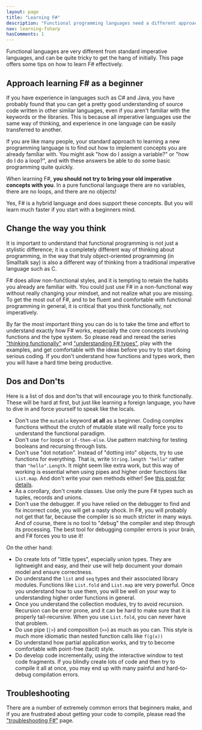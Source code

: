 ```yaml
---
layout: page
title: "Learning F#"
description: "Functional programming languages need a different approach"
nav: learning-fsharp
hasComments: 1
---
```


Functional languages are very different from standard imperative languages, and can be quite tricky to get the hang of initially.  This page offers some tips on how to learn F# effectively.

## Approach learning F# as a beginner ##

If you have experience in languages such as C# and Java, you have probably found that you can get a pretty good understanding of source code written in other similar languages, even if you aren't familiar with the keywords or the libraries. This is because all imperative languages use the same way of thinking, and experience in one language can be easily transferred to another.  

If you are like many people, your standard approach to learning a new programming language is to find out how to implement concepts you are already familiar with. You might ask "how do I assign a variable?" or "how do I do a loop?", and with these answers be able to do some basic programming quite quickly.

When learning F#, **you should not try to bring your old imperative concepts with you**. In a pure functional language there are no variables, there are no loops, and there are no objects!  

Yes, F# is a hybrid language and does support these concepts. But you will learn much faster if you start with a beginners mind.

## Change the way you think ##

It is important to understand that functional programming is not just a stylistic difference; it is a completely different way of thinking about programming, in the way that truly object-oriented programming (in Smalltalk say) is also a different way of thinking from a traditional imperative language such as C. 

F# does allow non-functional styles, and it is tempting to retain the habits you already are familiar with. You could just use F# in a non-functional way without really changing your mindset, and not realize what you are missing. To get the most out of F#, and to be fluent and comfortable with functional programming in general, it is critical that you think functionally, not imperatively.

By far the most important thing you can do is to take the time and effort to understand exactly how F# works, especially the core concepts involving functions and the type system.  So please read and reread the series ["thinking functionally"](../series/thinking-functionally.md) and ["understanding F# types"](../series/understanding-fsharp-types.md), play with the examples, and get comfortable with the ideas before you try to start doing serious coding. If you don't understand how functions and types work, then you will have a hard time being productive.

## Dos and Don'ts ##

Here is a list of dos and don'ts that will encourage you to think functionally. These will be hard at first, but just like learning a foreign language, you have to dive in and force yourself to speak like the locals.

* Don't use the `mutable` keyword **at all** as a beginner. Coding complex functions without the crutch of mutable state will really force you to understand the functional paradigm.
* Don't use `for` loops or `if-then-else`. Use pattern matching for testing booleans and recursing through lists.
* Don't use "dot notation". Instead of "dotting into" objects, try to use functions for everything. That is, write `String.length "hello"` rather than `"hello".Length`. It might seem like extra work, but this way of working is essential when using pipes and higher order functions like `List.map`. And don't write your own methods either! See [this post for details](../posts/type-extensions.md#downsides-of-methods).
* As a corollary, don't create classes. Use only the pure F# types such as tuples, records and unions.
* Don't use the debugger. If you have relied on the debugger to find and fix incorrect code, you will get a nasty shock. In F#, you will probably not get that far, because the compiler is so much stricter in many ways.  And of course, there is no tool to "debug" the compiler and step through its processing.  The best tool for debugging compiler errors is your brain, and F# forces you to use it! 

On the other hand:

* Do create lots of "little types", especially union types. They are lightweight and easy, and their use will help document your domain model and ensure correctness.
* Do understand the `list` and `seq` types and their associated library modules. Functions like `List.fold` and `List.map` are very powerful. Once you understand how to use them, you will be well on your way to understanding higher order functions in general.
* Once you understand the collection modules, try to avoid recursion. Recursion can be error prone, and it can be hard to make sure that it is properly tail-recursive. When you use `List.fold`, you can never have that problem.
* Do use pipe (`|>`) and composition (`>>`) as much as you can. This style is much more idiomatic than nested function calls like `f(g(x))`
* Do understand how partial application works, and try to become comfortable with point-free (tacit) style.
* Do develop code incrementally, using the interactive window to test code fragments. If you blindly create lots of code and then try to compile it all at once, you may end up with many painful and hard-to-debug compilation errors.

## Troubleshooting ##

There are a number of extremely common errors that beginners make, and if you are frustrated about getting your code to compile, please read the ["troubleshooting F#"](../troubleshooting-fsharp/index.md) page.


